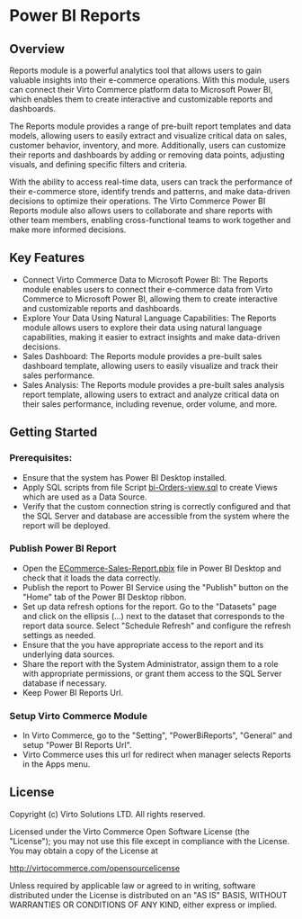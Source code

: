 # Power BI Reports

## Overview

Reports module is a powerful analytics tool that allows users to gain valuable insights into their e-commerce operations. With this module, users can connect their Virto Commerce platform data to Microsoft Power BI, which enables them to create interactive and customizable reports and dashboards.

The Reports module provides a range of pre-built report templates and data models, allowing users to easily extract and visualize critical data on sales, customer behavior, inventory, and more. Additionally, users can customize their reports and dashboards by adding or removing data points, adjusting visuals, and defining specific filters and criteria.

With the ability to access real-time data, users can track the performance of their e-commerce store, identify trends and patterns, and make data-driven decisions to optimize their operations. The Virto Commerce Power BI Reports module also allows users to collaborate and share reports with other team members, enabling cross-functional teams to work together and make more informed decisions.

## Key Features
* Connect Virto Commerce Data to Microsoft Power BI: The Reports module enables users to connect their e-commerce data from Virto Commerce to Microsoft Power BI, allowing them to create interactive and customizable reports and dashboards.
* Explore Your Data Using Natural Language Capabilities: The Reports module allows users to explore their data using natural language capabilities, making it easier to extract insights and make data-driven decisions.
* Sales Dashboard: The Reports module provides a pre-built sales dashboard template, allowing users to easily visualize and track their sales performance.
* Sales Analysis: The Reports module provides a pre-built sales analysis report template, allowing users to extract and analyze critical data on their sales performance, including revenue, order volume, and more.

## Getting Started

### Prerequisites:
* Ensure that the system has Power BI Desktop installed.
* Apply SQL scripts from file Script [bi-Orders-view.sql](src/Sql-Scripts/bi-Orders-view.sql) to create Views which are used as a Data Source.
* Verify that the custom connection string is correctly configured and that the SQL Server and database are accessible from the system where the report will be deployed.

### Publish Power BI Report
* Open the [ECommerce-Sales-Report.pbix](src/Power-BI-Files/ECommerce-Sales-Report.pbix) file in Power BI Desktop and check that it loads the data correctly.
* Publish the report to Power BI Service using the "Publish" button on the "Home" tab of the Power BI Desktop ribbon.
* Set up data refresh options for the report. Go to the "Datasets" page and click on the ellipsis (...) next to the dataset that corresponds to the report data source. Select "Schedule Refresh" and configure the refresh settings as needed.
* Ensure that the you have appropriate access to the report and its underlying data sources.
* Share the report with the System Administrator, assign them to a role with appropriate permissions, or grant them access to the SQL Server database if necessary.
* Keep Power BI Reports Url. 

### Setup Virto Commerce Module
* In Virto Commerce, go to the "Setting", "PowerBiReports", "General" and setup "Power BI Reports Url".
* Virto Commerce uses this url for redirect when manager selects Reports in the Apps menu.   

## License

Copyright (c) Virto Solutions LTD.  All rights reserved.

Licensed under the Virto Commerce Open Software License (the "License"); you
may not use this file except in compliance with the License. You may
obtain a copy of the License at

<http://virtocommerce.com/opensourcelicense>

Unless required by applicable law or agreed to in writing, software
distributed under the License is distributed on an "AS IS" BASIS,
WITHOUT WARRANTIES OR CONDITIONS OF ANY KIND, either express or
implied.

